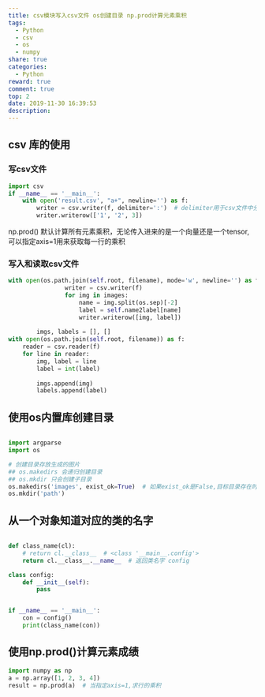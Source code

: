```yaml
---
title: csv模块写入csv文件 os创建目录 np.prod计算元素乘积
tags:
  - Python
  - csv
  - os
  - numpy
share: true
categories:
  - Python
reward: true
comment: true
top: 2
date: 2019-11-30 16:39:53
description:
---
```



## csv 库的使用

### 写csv文件

```python
import csv
if __name__ == '__main__':
    with open('result.csv', "a+", newline='') as f:
        writer = csv.writer(f, delimiter=':')  # delimiter用于csv文件中分隔符的显示,默认是,
        writer.writerow(['1', '2', 3])
```
 
np.prod() 默认计算所有元素乘积，无论传入进来的是一个向量还是一个tensor, 可以指定axis=1用来获取每一行的乘积

### 写入和读取csv文件
```python
with open(os.path.join(self.root, filename), mode='w', newline='') as f:
                writer = csv.writer(f)
                for img in images:
                    name = img.split(os.sep)[-2]
                    label = self.name2label[name]
                    writer.writerow([img, label])
    
        imgs, labels = [], []
with open(os.path.join(self.root, filename)) as f:
    reader = csv.reader(f)
    for line in reader:
        img, label = line
        label = int(label)
        
        imgs.append(img)
        labels.append(label)
```



## 使用os内置库创建目录


```python

import argparse
import os

# 创建目录存放生成的图片
## os.makedirs 会递归创建目录
## os.mkdir 只会创建子目录
os.makedirs('images', exist_ok=True)  # 如果exist_ok是False,目标目录存在时返回OSError
os.mkdir('path') 

```

## 从一个对象知道对应的类的名字

```python

def class_name(cl):
    # return cl.__class__  # <class '__main__.config'>
    return cl.__class__.__name__  # 返回类名字 config

class config:
    def __init__(self):
        pass


if __name__ == '__main__':
    con = config()
    print(class_name(con))
```

## 使用np.prod()计算元素成绩


```python
import numpy as np
a = np.array([1, 2, 3, 4])
result = np.prod(a)  # 当指定axis=1,求行的乘积
```



<!--more-->